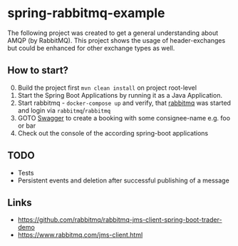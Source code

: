 # spring-rabbitmq-example
The following project was created to get a general understanding about AMQP (by RabbitMQ). 
This project shows the usage of header-exchanges but could be enhanced for other exchange types as well.  
 
## How to start?
0) Build the project first `mvn clean install` on project root-level
1) Start the Spring Boot Applications by running it as a Java Application. 
1) Start rabbitmq - `docker-compose up` and verify, that [rabbitmq](http://localhost:15672/) was started and login via `rabbitmq`/`rabbitmq`
5) GOTO [Swagger](http://localhost:9081/swagger-ui.html#!/booking-controller/createBookingUsingGET) to create a booking with some consignee-name e.g. foo or bar
6) Check out the console of the according spring-boot applications

## TODO
- Tests 
- Persistent events and deletion after successful publishing of a message 

## Links
- https://github.com/rabbitmq/rabbitmq-jms-client-spring-boot-trader-demo
- https://www.rabbitmq.com/jms-client.html